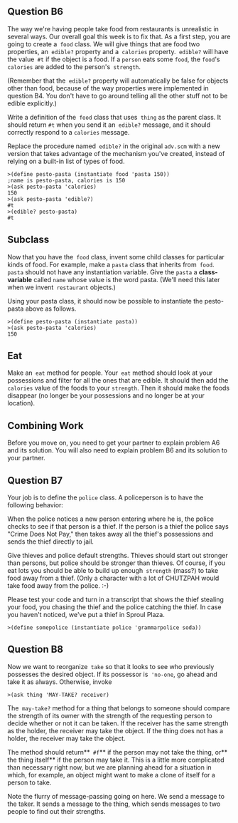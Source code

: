 ## Question B6

The way we're having people take food from restaurants is unrealistic in
several ways. Our overall goal this week is to fix that. As a first step, you
are going to create a` food` class. We will give things that are food two
properties, an` edible?` property and a` calories` property.` edible?` will
have the value` #t` if the object is a food. If a `person` eats some `food`,
the `food`'s` calories` are added to the person's` strength`.

(Remember that the` edible?` property will automatically be false for objects
other than food, because of the way properties were implemented in question
B4. You don't have to go around telling all the other stuff not to be edible
explicitly.)

Write a definition of the` food` class that uses` thing` as the parent class.
It should return `#t` when you send it an` edible?` message, and it should
correctly respond to a  `calories` message.

Replace the procedure named` edible?` in the original `adv.scm` with a new
version that takes advantage of the mechanism you've created, instead of
relying on a built-in list of types of food.

    
    
    >(define pesto-pasta (instantiate food 'pasta 150))
    ;name is pesto-pasta, calories is 150
    >(ask pesto-pasta 'calories)
    150
    >(ask pesto-pasta 'edible?)
    #t
    >(edible? pesto-pasta)
    #t
    

## Subclass

Now that you have the` food` class, invent some child classes for particular
kinds of food. For example, make a `pasta` class that inherits from` food`.
`pasta` should not have any instantiation variable. Give the `pasta` a
**class-variable** called `name` whose value is the word pasta. (We'll need
this later when we invent` restaurant` objects.)

Using your pasta class, it should now be possible to instantiate the pesto-
pasta above as follows.

    
    >(define pesto-pasta (instantiate pasta))
    >(ask pesto-pasta 'calories)
    150
    

## Eat

Make an` eat` method for people. Your` eat` method should look at your
possessions and filter for all the ones that are edible. It should then add
the `calories` value of the foods to your `strength`. Then it should make the
foods disappear (no longer be your possessions and no longer be at your
location).

## Combining Work

Before you move on, you need to get your partner to explain problem A6 and its
solution. You will also need to explain problem B6 and its solution to your
partner.

## Question B7

Your job is to define the `police` class. A policeperson is to have the
following behavior:

When the police notices a new person entering where he is, the police checks
to see if that person is a thief. If the person is a thief the police says
"Crime Does Not Pay," then takes away all the thief's possessions and sends
the thief directly to jail.

Give thieves and police default strengths. Thieves should start out stronger
than persons, but police should be stronger than thieves. Of course, if you
eat lots you should be able to build up enough` strength` (mass?) to take food
away from a thief. (Only a character with a lot of CHUTZPAH would take food
away from the police. :-)

Please test your code and turn in a transcript that shows the thief stealing
your food, you chasing the thief and the police catching the thief. In case
you haven't noticed, we've put a thief in Sproul Plaza.

    
    
    >(define somepolice (instantiate police 'grammarpolice soda))
    

## Question B8

Now we want to reorganize` take` so that it looks to see who previously
possesses the desired object. If its possessor is` 'no-one`, go ahead and take
it as always. Otherwise, invoke

    
    >(ask thing 'MAY-TAKE? receiver)
    

The` may-take?` method for a thing that belongs to someone should compare the
strength of its owner with the strength of the requesting person to decide
whether or not it can be taken. If the receiver has the same strength as the
holder, the receiver may take the object. If the thing does not has a holder,
the receiver may take the object.

The method should return**` #f`** if the person may not take the thing, or**
the thing itself** if the person may take it. This is a little more
complicated than necessary right now, but we are planning ahead for a
situation in which, for example, an object might want to make a clone of
itself for a person to take.

Note the flurry of message-passing going on here. We send a message to the
taker. It sends a message to the thing, which sends messages to two people to
find out their strengths.

